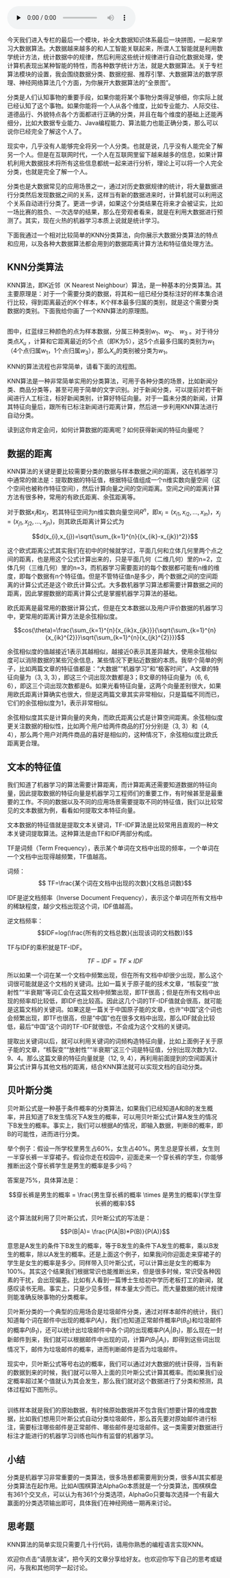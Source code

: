 <audio id="audio" title="37 | 如何对数据进行分类和预测？" controls="" preload="none"><source id="mp3" src="https://static001.geekbang.org/resource/audio/eb/be/eb23651089242930188517f273bbcdbe.mp3"></audio>

今天我们进入专栏的最后一个模块，补全大数据知识体系最后一块拼图，一起来学习大数据算法。大数据越来越多的和人工智能关联起来，所谓人工智能就是利用数学统计方法，统计数据中的规律，然后利用这些统计规律进行自动化数据处理，使计算机表现出某种智能的特性，而各种数学统计方法，就是大数据算法。关于专栏算法模块的设置，我会围绕数据分类、数据挖掘、推荐引擎、大数据算法的数学原理、神经网络算法几个方面，为你展开大数据算法的“全景图”。

分类是人们认知事物的重要手段，如果你能将某个事物分类得足够细，你实际上就已经认知了这个事物。如果你能将一个人从各个维度，比如专业能力、人际交往、道德品行、外貌特点各个方面都进行正确的分类，并且在每个维度的基础上还能再细分，比如大数据专业能力、Java编程能力、算法能力也能正确分类，那么可以说你已经完全了解这个人了。

现实中，几乎没有人能够完全将另一个人分类。也就是说，几乎没有人能完全了解另一个人。但是在互联网时代，一个人在互联网里留下越来越多的信息，如果计算机利用大数据技术将所有这些信息都统一起来进行分析，理论上可以将一个人完全分类，也就是完全了解一个人。

分类也是大数据常见的应用场景之一，通过对历史数据规律的统计，将大量数据进行分类然后发现数据之间的关系，这样当有新的数据进来时，计算机就可以利用这个关系自动进行分类了。更进一步讲，如果这个分类结果在将来才会被证实，比如一场比赛的胜负、一次选举的结果，那么在旁观者看来，就是在利用大数据进行预测了。其实，现在火热的机器学习本质上说就是统计学习。

下面我通过一个相对比较简单的KNN分类算法，向你展示大数据分类算法的特点和应用，以及各种大数据算法都会用到的数据距离计算方法和特征值处理方法。

## KNN分类算法

KNN算法，即K近邻（K Nearest Neighbour）算法，是一种基本的分类算法。其主要原理是：对于一个需要分类的数据，将其和一组已经分类标注好的样本集合进行比较，得到距离最近的K个样本，K个样本最多归属的类别，就是这个需要分类数据的类别。下面我给你画了一个KNN算法的原理图。

<img src="https://static001.geekbang.org/resource/image/ef/d4/ef51184bbc5ecf8e0eb71c8c834557d4.png" alt="">

图中，红蓝绿三种颜色的点为样本数据，分属三种类别$w_{1}$、$w_{2}$、 $w_{3}$ 。对于待分类点$X_{u}$ ，计算和它距离最近的5个点（即K为5），这5个点最多归属的类别为$w_{1}$（4个点归属$w_{1}$，1个点归属$w_{3}$），那么$X_{u}$的类别被分类为$w_{1}$。

KNN的算法流程也非常简单，请看下面的流程图。

KNN算法是一种非常简单实用的分类算法，可用于各种分类的场景，比如新闻分类、商品分类等，甚至可用于简单的文字识别。对于新闻分类，可以提前对若干新闻进行人工标注，标好新闻类别，计算好特征向量。对于一篇未分类的新闻，计算其特征向量后，跟所有已标注新闻进行距离计算，然后进一步利用KNN算法进行自动分类。

读到这你肯定会问，如何计算数据的距离呢？如何获得新闻的特征向量呢？

## 数据的距离

KNN算法的关键是要比较需要分类的数据与样本数据之间的距离，这在机器学习中通常的做法是：提取数据的特征值，根据特征值组成一个n维实数向量空间（这个空间也被称作特征空间），然后计算向量之间的空间距离。空间之间的距离计算方法有很多种，常用的有欧氏距离、余弦距离等。

对于数据$x_{i}$和$x_{j}$，若其特征空间为n维实数向量空间$R^{n}$，即$x_{i}=(x_{i1},x_{i2},…,x_{in})$，$x_{j}=(x_{j1},x_{j2},…,x_{jn})$，则其欧氏距离计算公式为

$$d(x_{i},x_{j})=\sqrt{\sum_{k=1}^{n}{(x_{ik}-x_{jk})^2}}$$

这个欧式距离公式其实我们在初中的时候就学过，平面几何和立体几何里两个点之间的距离，也是用这个公式计算出来的，只是平面几何（二维几何）里的n=2，立体几何（三维几何）里的n=3，而机器学习需要面对的每个数据都可能有n维的维度，即每个数据有n个特征值。但是不管特征值n是多少，两个数据之间的空间距离的计算公式还是这个欧氏计算公式。大多数机器学习算法都需要计算数据之间的距离，因此掌握数据的距离计算公式是掌握机器学习算法的基础。

欧氏距离是最常用的数据计算公式，但是在文本数据以及用户评价数据的机器学习中，更常用的距离计算方法是余弦相似度。

$$cos(\theta)=\frac{\sum_{k=1}^{n}{x_{ik}x_{jk}}}{\sqrt{\sum_{k=1}^{n}{x_{ik}^{2}}}\sqrt{\sum_{k=1}^{n}{x_{jk}^{2}}}}$$

余弦相似度的值越接近1表示其越相似，越接近0表示其差异越大，使用余弦相似度可以消除数据的某些冗余信息，某些情况下更贴近数据的本质。我举个简单的例子，比如两篇文章的特征值都是：“大数据”“机器学习”和“极客时间”，A文章的特征向量为（3, 3,  3），即这三个词出现次数都是3；B文章的特征向量为（6,  6,  6），即这三个词出现次数都是6。如果光看特征向量，这两个向量差别很大，如果用欧氏距离计算确实也很大，但是这两篇文章其实非常相似，只是篇幅不同而已，它们的余弦相似度为1，表示非常相似。

余弦相似度其实是计算向量的夹角，而欧氏距离公式是计算空间距离。余弦相似度更关注数据的相似性，比如两个用户给两件商品的打分分别是（3,  3）和（4,  4），那么两个用户对两件商品的喜好是相似的，这种情况下，余弦相似度比欧氏距离更合理。

## 文本的特征值

我们知道了机器学习的算法需要计算距离，而计算距离还需要知道数据的特征向量，因此提取数据的特征向量是机器学习工程师们的重要工作，有时候甚至是最重要的工作。不同的数据以及不同的应用场景需要提取不同的特征值，我们以比较常见的文本数据为例，看看如何提取文本特征向量。

文本数据的特征值就是提取文本关键词，TF-IDF算法是比较常用且直观的一种文本关键词提取算法。这种算法是由TF和IDF两部分构成。

TF是词频（Term Frequency），表示某个单词在文档中出现的频率，一个单词在一个文档中出现得越频繁，TF值越高。

词频： $$ TF=\frac{某个词在文档中出现的次数}{文档总词数}$$

IDF是逆文档频率（Inverse Document Frequency），表示这个单词在所有文档中的稀缺程度，越少文档出现这个词，IDF值越高。

逆文档频率：$$IDF=log(\frac{所有的文档总数}{出现该词的文档数})$$

TF与IDF的乘积就是TF-IDF。

$$TF-IDF=TF\times IDF$$

所以如果一个词在某一个文档中频繁出现，但在所有文档中却很少出现，那么这个词很可能就是这个文档的关键词。比如一篇关于原子能的技术文章，“核裂变”“放射性”“半衰期”等词汇会在这篇文档中频繁出现，即TF很高；但是在所有文档中出现的频率却比较低，即IDF也比较高。因此这几个词的TF-IDF值就会很高，就可能是这篇文档的关键词。如果这是一篇关于中国原子能的文章，也许“中国”这个词也会频繁出现，即TF也很高，但是“中国”也在很多文档中出现，那么IDF就会比较低，最后“中国”这个词的TF-IDF就很低，不会成为这个文档的关键词。

提取出关键词以后，就可以利用关键词的词频构造特征向量，比如上面例子关于原子能的文章，“核裂变”“放射性”“半衰期”这三个词是特征值，分别出现次数为12、9、4。那么这篇文章的特征向量就是（12, 9, 4），再利用前面提到的空间距离计算公式计算与其他文档的距离，结合KNN算法就可以实现文档的自动分类。

## 贝叶斯分类

贝叶斯公式是一种基于条件概率的分类算法，如果我们已经知道A和B的发生概率，并且知道了B发生情况下A发生的概率，可以用贝叶斯公式计算A发生的情况下B发生的概率。事实上，我们可以根据A的情况，即输入数据，判断B的概率，即B的可能性，进而进行分类。

举个例子：假设一所学校里男生占60%，女生占40%。男生总是穿长裤，女生则一半穿长裤一半穿裙子。假设你走在校园中，迎面走来一个穿长裤的学生，你能够推断出这个穿长裤学生是男生的概率是多少吗？

答案是75%，具体算法是：

$$穿长裤是男生的概率 = \frac{男生穿长裤的概率 \times 是男生的概率}{学生穿长裤的概率}$$

这个算法就利用了贝叶斯公式，贝叶斯公式的写法是：

$$P(B|A)= \frac{P(A|B)*P(B)}{P(A)}$$

意思是A发生的条件下B发生的概率，等于B发生的条件下A发生的概率，乘以B发生的概率，除以A发生的概率。还是上面这个例子，如果我问你迎面走来穿裙子的学生是女生的概率是多少。同样带入贝叶斯公式，可以计算出是女生的概率为100%。其实这个结果我们根据常识也能推断出来，但是很多时候，常识受各种因素的干扰，会出现偏差。比如有人看到一篇博士生给初中学历老板打工的新闻，就感叹读书无用。事实上，只是少见多怪，样本量太少而已。而大量数据的统计规律则能准确反映事物的分类概率。

贝叶斯分类的一个典型的应用场合是垃圾邮件分类，通过对样本邮件的统计，我们知道每个词在邮件中出现的概率$P(A_{i})$，我们也知道正常邮件概率$P(B_{0})$和垃圾邮件的概率$P(B_{1})$，还可以统计出垃圾邮件中各个词的出现概率$P(A_{i}|B_{1})$，那么现在一封新邮件到来，我们就可以根据邮件中出现的词，计算$P(B_{1}|A_{i})$，即得到这些词出现情况下，邮件为垃圾邮件的概率，进而判断邮件是否为垃圾邮件。

现实中，贝叶斯公式等号右边的概率，我们可以通过对大数据的统计获得，当有新的数据到来的时候，我们就可以带入上面的贝叶斯公式计算其概率。而如果我们设定概率超过某个值就认为其会发生，那么我们就对这个数据进行了分类和预测，具体过程如下图所示。

<img src="https://static001.geekbang.org/resource/image/bd/d4/bd5eb81d7acd7c84b1070b5f2ec3b3d4.png" alt="">

训练样本就是我们的原始数据，有时候原始数据并不包含我们想要计算的维度数据，比如我们想用贝叶斯公式自动分类垃圾邮件，那么首先要对原始邮件进行标注，需要标注哪些邮件是正常邮件、哪些邮件是垃圾邮件。这一类需要对数据进行标注才能进行的机器学习训练也叫作有监督的机器学习。

## 小结

分类是机器学习非常重要的一类算法，很多场景都需要用到分类，很多AI其实都是分类算法在起作用。比如AI围棋算法AlphaGo本质就是一个分类算法，围棋棋盘有361个交叉点，可以认为有361个分类选项，AlphaGo只要每次选择一个有最大赢面的分类选项输出即可，具体我们在神经网络一期再来讨论。

## 思考题

KNN算法的简单实现只需要几十行代码，请用你熟悉的编程语言实现KNN。

欢迎你点击“请朋友读”，把今天的文章分享给好友。也欢迎你写下自己的思考或疑问，与我和其他同学一起讨论。
